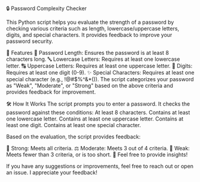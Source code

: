 🔒 Password Complexity Checker

This Python script helps you evaluate the strength of a password by checking various criteria such as length, lowercase/uppercase letters, digits, and special characters. It provides feedback to improve your password security.

🚀 Features
🔑 Password Length: Ensures the password is at least 8 characters long.
🔤 Lowercase Letters: Requires at least one lowercase letter.
🔠 Uppercase Letters: Requires at least one uppercase letter.
🔢 Digits: Requires at least one digit (0-9).
✨ Special Characters: Requires at least one special character (e.g., !@#$%^&*()).
The script categorizes your password as "Weak", "Moderate", or "Strong" based on the above criteria and provides feedback for improvement.

🛠️ How It Works
The script prompts you to enter a password.
It checks the password against these conditions:
At least 8 characters.
Contains at least one lowercase letter.
Contains at least one uppercase letter.
Contains at least one digit.
Contains at least one special character.

Based on the evaluation, the script provides feedback:

💪 Strong: Meets all criteria.
⚖️ Moderate: Meets 3 out of 4 criteria.
🛑 Weak: Meets fewer than 3 criteria, or is too short.
💬 Feel free to provide insights!

If you have any suggestions or improvements, feel free to reach out or open an issue. I appreciate your feedback!


